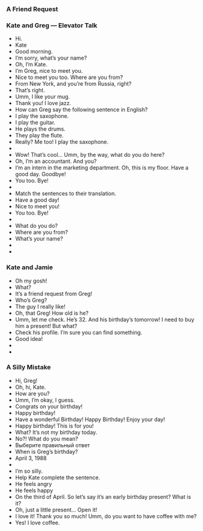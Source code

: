 ### A Friend Request
### Kate and Greg — Elevator Talk
- Hi.
- Kate
- Good morning.
- I’m sorry, what’s your name?
- Oh, I’m Kate.
- I’m Greg, nice to meet you.
- Nice to meet you too. Where are you from?
- From New York, and you’re from Russia, right?
- That’s right.
- Umm, I like your mug.
- Thank you! I love jazz.
- How can Greg say the following sentence in English?
- I play the saxophone.
- I play the guitar.
- He plays the drums.
- They play the flute.
- Really? Me too! I play the saxophone.
- 
- Wow! That’s cool... Umm, by the way, what do you do here?
- Oh, I’m an accountant. And you?
- I’m an intern in the marketing department. Oh, this is my floor. Have a good day. Goodbye!
- You too. Bye!
- 
- Match the sentences to their translation.
- Have a good day!	
- Nice to meet you!	
- You too. Bye!	
- 
- What do you do?
- Where are you from?
- What’s your name?
- 
- 
### Kate and Jamie
- Oh my gosh!
- What?
- It’s a friend request from Greg!
- Who’s Greg?
- The guy I really like!
- Oh, that Greg! How old is he?
- Umm, let me check. He’s 32. And his birthday’s tomorrow! I need to buy him a present! But what?
- Check his profile. I’m sure you can find something.
- Good idea!
- 
- 
### A Silly Mistake
- Hi, Greg!
- Oh, hi, Kate.
- How are you?
- Umm, I’m okay, I guess.
- Congrats on your birthday!
- Happy birthday!
- Have a wonderful Birthday! Happy Birthday! Enjoy your day!
- Happy birthday! This is for you!
- What? It’s not my birthday today.
- No?! What do you mean?
- Выберите правильный ответ
- When is Greg’s birthday?
- April 3, 1988
- 
- I’m so silly.
- Help Kate complete the sentence.
- He feels angry
- He feels happy
- On the third of April. So let’s say it’s an early birthday present? What is it?
- Oh, just a little present... Open it!
- I love it! Thank you so much! Umm, do you want to have coffee with me?
- Yes! I love coffee.
